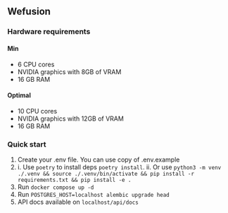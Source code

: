 ## Wefusion

### Hardware requirements
#### Min

- 6 CPU cores
- NVIDIA graphics with 8GB of VRAM
- 16 GB RAM

#### Optimal
- 10 CPU cores
- NVIDIA graphics with 12GB of VRAM
- 16 GB RAM

### Quick start
1. Create your .env file. You can use copy of .env.example
2.
    i. Use `poetry` to install deps `poetry install`.
    ii. Or use `python3 -m venv ./.venv && source ./.venv/bin/activate && pip install -r requirements.txt && pip install -e .`
3. Run `docker compose up -d`
4. Run `POSTGRES_HOST=localhost alembic upgrade head`
5. API docs available on `localhost/api/docs`
